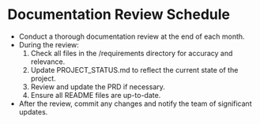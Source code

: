 # Documentation Review Schedule

- Conduct a thorough documentation review at the end of each month.
- During the review:
  1. Check all files in the /requirements directory for accuracy and relevance.
  2. Update PROJECT_STATUS.md to reflect the current state of the project.
  3. Review and update the PRD if necessary.
  4. Ensure all README files are up-to-date.
- After the review, commit any changes and notify the team of significant updates.
